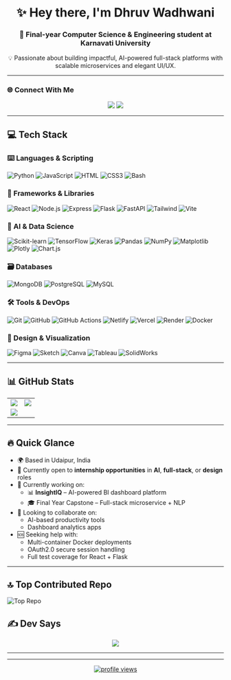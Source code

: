 <h1 align="center">✨ Hey there, I'm Dhruv Wadhwani</h1>
<h3 align="center">🧠 Final-year Computer Science & Engineering student at Karnavati University</h3>
<p align="center">💡 Passionate about building impactful, AI-powered full-stack platforms with scalable microservices and elegant UI/UX.</p>

---

### 🌐 Connect With Me  
<p align="center">
  <a href="https://instagram.com/dhruvwadhwani7"><img src="https://img.shields.io/badge/Instagram-%23E4405F.svg?logo=Instagram&logoColor=white&style=for-the-badge" /></a>
  <a href="mailto:dhruvwadhwani77277@gmail.com"><img src="https://img.shields.io/badge/Email-D14836?logo=gmail&logoColor=white&style=for-the-badge" /></a>
</p>

---

## 💻 Tech Stack

### ⌨️ Languages & Scripting
![Python](https://img.shields.io/badge/python-3670A0?style=for-the-badge&logo=python&logoColor=ffdd54)
![JavaScript](https://img.shields.io/badge/javascript-%23323330.svg?style=for-the-badge&logo=javascript&logoColor=%23F7DF1E)
![HTML](https://img.shields.io/badge/html-%23E34F26.svg?style=for-the-badge&logo=html5&logoColor=white)
![CSS3](https://img.shields.io/badge/css3-%231572B6.svg?style=for-the-badge&logo=css3&logoColor=white)
![Bash](https://img.shields.io/badge/bash-%23121011.svg?style=for-the-badge&logo=gnu-bash&logoColor=white)

### 🧰 Frameworks & Libraries
![React](https://img.shields.io/badge/react-%2320232a.svg?style=for-the-badge&logo=react&logoColor=%2361DAFB)
![Node.js](https://img.shields.io/badge/node.js-6DA55F?style=for-the-badge&logo=node.js&logoColor=white)
![Express](https://img.shields.io/badge/express.js-%23404d59.svg?style=for-the-badge&logo=express&logoColor=%2361DAFB)
![Flask](https://img.shields.io/badge/flask-%23000.svg?style=for-the-badge&logo=flask&logoColor=white)
![FastAPI](https://img.shields.io/badge/FastAPI-005571?style=for-the-badge&logo=fastapi)
![Tailwind](https://img.shields.io/badge/tailwindcss-%2338B2AC.svg?style=for-the-badge&logo=tailwind-css&logoColor=white)
![Vite](https://img.shields.io/badge/vite-%23646CFF.svg?style=for-the-badge&logo=vite&logoColor=white)

### 🤖 AI & Data Science
![Scikit-learn](https://img.shields.io/badge/scikit--learn-%23F7931E.svg?style=for-the-badge&logo=scikit-learn&logoColor=white)
![TensorFlow](https://img.shields.io/badge/TensorFlow-%23FF6F00.svg?style=for-the-badge&logo=TensorFlow&logoColor=white)
![Keras](https://img.shields.io/badge/Keras-%23D00000.svg?style=for-the-badge&logo=Keras&logoColor=white)
![Pandas](https://img.shields.io/badge/pandas-%23150458.svg?style=for-the-badge&logo=pandas&logoColor=white)
![NumPy](https://img.shields.io/badge/numpy-%23013243.svg?style=for-the-badge&logo=numpy&logoColor=white)
![Matplotlib](https://img.shields.io/badge/Matplotlib-%23ffffff.svg?style=for-the-badge&logo=Matplotlib&logoColor=black)
![Plotly](https://img.shields.io/badge/Plotly-%233F4F75.svg?style=for-the-badge&logo=plotly&logoColor=white)
![Chart.js](https://img.shields.io/badge/chart.js-F5788D.svg?style=for-the-badge&logo=chart.js&logoColor=white)

### 🗃️ Databases
![MongoDB](https://img.shields.io/badge/MongoDB-%234ea94b.svg?style=for-the-badge&logo=mongodb&logoColor=white)
![PostgreSQL](https://img.shields.io/badge/postgres-%23316192.svg?style=for-the-badge&logo=postgresql&logoColor=white)
![MySQL](https://img.shields.io/badge/mysql-4479A1.svg?style=for-the-badge&logo=mysql&logoColor=white)

### 🛠️ Tools & DevOps
![Git](https://img.shields.io/badge/git-%23F05033.svg?style=for-the-badge&logo=git&logoColor=white)
![GitHub](https://img.shields.io/badge/github-%23121011.svg?style=for-the-badge&logo=github&logoColor=white)
![GitHub Actions](https://img.shields.io/badge/github%20actions-%232671E5.svg?style=for-the-badge&logo=githubactions&logoColor=white)
![Netlify](https://img.shields.io/badge/netlify-%23000000.svg?style=for-the-badge&logo=netlify&logoColor=white)
![Vercel](https://img.shields.io/badge/vercel-%23000000.svg?style=for-the-badge&logo=vercel&logoColor=white)
![Render](https://img.shields.io/badge/Render-3c3c3c?style=for-the-badge&logo=render&logoColor=white)
![Docker](https://img.shields.io/badge/Docker-2496ED?style=for-the-badge&logo=docker&logoColor=white)

### 🎨 Design & Visualization
![Figma](https://img.shields.io/badge/figma-%23F24E1E.svg?style=for-the-badge&logo=figma&logoColor=white)
![Sketch](https://img.shields.io/badge/Sketch-FFB387?style=for-the-badge&logo=sketch&logoColor=black)
![Canva](https://img.shields.io/badge/Canva-%2300C4CC.svg?style=for-the-badge&logo=Canva&logoColor=white)
![Tableau](https://img.shields.io/badge/Tableau-E97627?style=for-the-badge&logo=Tableau&logoColor=white)
![SolidWorks](https://img.shields.io/badge/SolidWorks-%23F40000.svg?style=for-the-badge&logo=solidworks&logoColor=white)

---

## 📊 GitHub Stats

<table>
  <tr>
    <td>
      <img src="https://github-readme-stats.vercel.app/api?username=dhruvwadhwani7&theme=shades-of-purple&hide_border=false&include_all_commits=true&count_private=true" />
    </td>
    <td>
      <img src="https://nirzak-streak-stats.vercel.app/?user=dhruvwadhwani7&theme=shades-of-purple&hide_border=false" />
    </td>
  </tr>
  <tr>
    <td colspan="2">
      <img src="https://github-readme-stats.vercel.app/api/top-langs/?username=dhruvwadhwani7&theme=shades-of-purple&hide_border=false&layout=compact" />
    </td>
  </tr>
</table>

---

## 🔥 Quick Glance

- 🌍 Based in Udaipur, India  
- 💼 Currently open to **internship opportunities** in **AI**, **full-stack**, or **design** roles  
- 🔨 Currently working on:  
  - 📊 **InsightIQ** – AI-powered BI dashboard platform  
  - 🎓 Final Year Capstone – Full-stack microservice + NLP  
- 🤝 Looking to collaborate on:
  - AI-based productivity tools
  - Dashboard analytics apps
- 🆘 Seeking help with:
  - Multi-container Docker deployments
  - OAuth2.0 secure session handling
  - Full test coverage for React + Flask

---


## 🔝 Top Contributed Repo

![Top Repo](https://github-contributor-stats.vercel.app/api?username=dhruvwadhwani7&limit=5&theme=shades-of-purple&combine_all_yearly_contributions=true)

## ✍️ Dev Says
<p align="center">
  <img src="https://quotes-github-readme.vercel.app/api?type=vertical&theme=radical" />
</p>

---



---

<p align="center">
  <a href="https://visitcount.itsvg.in">
    <img src="https://visitcount.itsvg.in/api?id=dhruvwadhwani7&icon=3&color=11" alt="profile views" />
  </a>
</p>

<!-- Proudly created with GPRM ( https://gprm.itsvg.in ) -->
